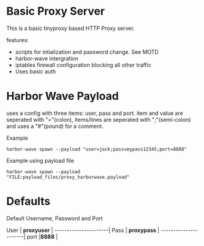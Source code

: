 Basic Proxy Server
==================
This is a basic tinyproxy based HTTP Proxy server.

features:
- scripts for intialization and password change. See MOTD
- harbor-wave intergration
- iptables firewall configuration blocking all other traffic
- Uses basic auth

Harbor Wave Payload
===================
uses a config with three items: user, pass and port. item and value are
seperated with "="(colon), items/lines are seperated with ";"(semi-colon) and
uses a "#"(pound) for a comment.

Example
```
harbor-wave spawn --payload "user=jack;pass=mypass12345;port=8888"
```

Example using payload file
```
harbor-wave spawn --payload "FILE:payload_files/proxy_harborwave.payload"
```

Defaults
========
Default Username, Password and Port

User | **proxyuser**  |
----------------------|
Pass | **proxypass**  |
----------------------|
port |**8888**        |
